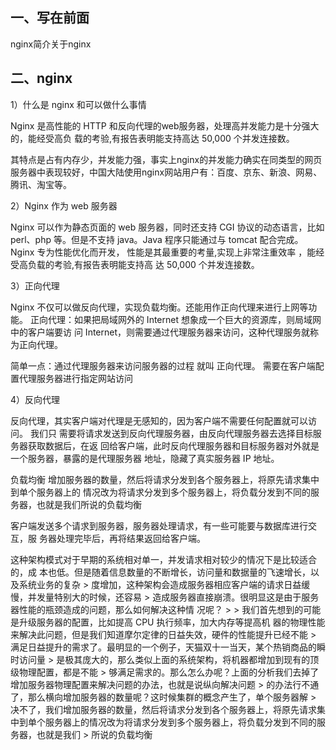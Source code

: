 ## 一、写在前面

nginx简介关于nginx

## 二、nginx

1）什么是 nginx 和可以做什么事情

Nginx 是高性能的 HTTP 和反向代理的web服务器，处理高并发能力是十分强大的，能经受高负 载的考验,有报告表明能支持高达 50,000 个并发连接数。

其特点是占有内存少，并发能力强，事实上nginx的并发能力确实在同类型的网页服务器中表现较好，中国大陆使用nginx网站用户有：百度、京东、新浪、网易、腾讯、淘宝等。

2）Nginx 作为 web 服务器

Nginx 可以作为静态页面的 web 服务器，同时还支持 CGI 协议的动态语言，比如 perl、php 等。但是不支持 java。Java 程序只能通过与 tomcat 配合完成。Nginx 专为性能优化而开发， 性能是其最重要的考量,实现上非常注重效率 ，能经受高负载的考验,有报告表明能支持高 达 50,000 个并发连接数。

3）正向代理

Nginx 不仅可以做反向代理，实现负载均衡。还能用作正向代理来进行上网等功能。 正向代理：如果把局域网外的 Internet 想象成一个巨大的资源库，则局域网中的客户端要访 问 Internet，则需要通过代理服务器来访问，这种代理服务就称为正向代理。

简单一点：通过代理服务器来访问服务器的过程 就叫 正向代理。
需要在客户端配置代理服务器进行指定网站访问

4）反向代理

反向代理，其实客户端对代理是无感知的，因为客户端不需要任何配置就可以访问。
我们只 需要将请求发送到反向代理服务器，由反向代理服务器去选择目标服务器获取数据后，在返 回给客户端，此时反向代理服务器和目标服务器对外就是一个服务器，暴露的是代理服务器 地址，隐藏了真实服务器 IP 地址。

负载均衡
增加服务器的数量，然后将请求分发到各个服务器上，将原先请求集中到单个服务器上的 情况改为将请求分发到多个服务器上，将负载分发到不同的服务器，也就是我们所说的负载均衡

客户端发送多个请求到服务器，服务器处理请求，有一些可能要与数据库进行交互，服 务器处理完毕后，再将结果返回给客户端。

这种架构模式对于早期的系统相对单一，并发请求相对较少的情况下是比较适合的，成 本也低。但是随着信息数量的不断增长，访问量和数据量的飞速增长，以及系统业务的复杂 > 度增加，这种架构会造成服务器相应客户端的请求日益缓慢，并发量特别大的时候，还容易 > 造成服务器直接崩溃。很明显这是由于服务器性能的瓶颈造成的问题，那么如何解决这种情 况呢？ > > 我们首先想到的可能是升级服务器的配置，比如提高 CPU 执行频率，加大内存等提高机 器的物理性能来解决此问题，但是我们知道摩尔定律的日益失效，硬件的性能提升已经不能 > 满足日益提升的需求了。最明显的一个例子，天猫双十一当天，某个热销商品的瞬时访问量 > 是极其庞大的，那么类似上面的系统架构，将机器都增加到现有的顶级物理配置，都是不能 > 够满足需求的。那么怎么办呢？上面的分析我们去掉了增加服务器物理配置来解决问题的办法，也就是说纵向解决问题 > 的办法行不通了，那么横向增加服务器的数量呢？这时候集群的概念产生了，单个服务器解 > 决不了，我们增加服务器的数量，然后将请求分发到各个服务器上，将原先请求集中到单个服务器上的情况改为将请求分发到多个服务器上，将负载分发到不同的服务器，也就是我们 > 所说的负载均衡
